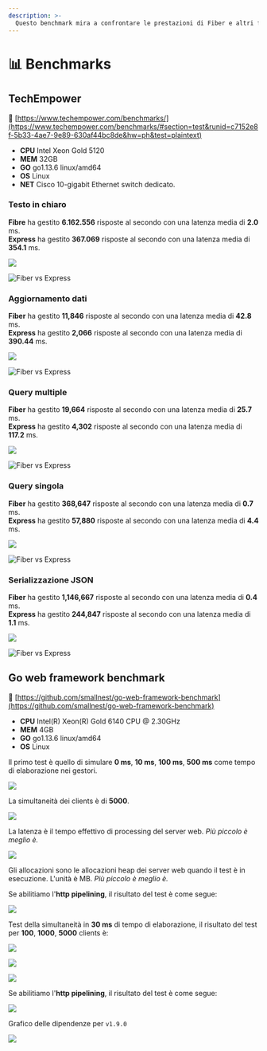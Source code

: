 ```yaml
---
description: >-
  Questo benchmark mira a confrontare le prestazioni di Fiber e altri framework web.
---
```


# 📊 Benchmarks

## TechEmpower

🔗 [https://www.techempower.com/benchmarks/](https://www.techempower.com/benchmarks/#section=test&runid=c7152e8f-5b33-4ae7-9e89-630af44bc8de&hw=ph&test=plaintext)

* **CPU** Intel Xeon Gold 5120
* **MEM** 32GB
* **GO** go1.13.6 linux/amd64
* **OS** Linux
* **NET** Cisco 10-gigabit Ethernet switch dedicato.

### Testo in chiaro

**Fibre** ha gestito **6.162.556** risposte al secondo con una latenza media di **2.0** ms.  
**Express** ha gestito **367.069** risposte al secondo con una latenza media di **354.1** ms.

![](.gitbook/assets/plaintext%20%281%29.png)

![Fiber vs Express](.gitbook/assets/plaintext_express.png)

### Aggiornamento dati

**Fiber** ha gestito **11,846** risposte al secondo con una latenza media di **42.8** ms.  
**Express** ha gestito **2,066** risposte al secondo con una latenza media di **390.44** ms.

![](.gitbook/assets/data_updates.png)

![Fiber vs Express](.gitbook/assets/data_updates_express%20%281%29.png)

### Query multiple

**Fiber** ha gestito **19,664** risposte al secondo con una latenza media di **25.7** ms.  
**Express** ha gestito **4,302** risposte al secondo con una latenza media di **117.2** ms.

![](.gitbook/assets/multiple_queries%20%281%29.png)

![Fiber vs Express](.gitbook/assets/multiple_queries_express.png)

### Query singola

**Fiber** ha gestito **368,647** risposte al secondo con una latenza media di **0.7** ms.  
**Express** ha gestito **57,880** risposte al secondo con una latenza media di **4.4** ms.

![](.gitbook/assets/single_query%20%282%29.png)

![Fiber vs Express](.gitbook/assets/single_query_express.png)

### Serializzazione JSON

**Fiber** ha gestito **1,146,667** risposte al secondo con una latenza media di **0.4** ms.  
**Express** ha gestito **244,847** risposte al secondo con una latenza media di **1.1** ms.

![](.gitbook/assets/json%20%281%29.png)

![Fiber vs Express](.gitbook/assets/json_express.png)

## Go web framework benchmark

🔗 [https://github.com/smallnest/go-web-framework-benchmark](https://github.com/smallnest/go-web-framework-benchmark)

* **CPU** Intel\(R\) Xeon\(R\) Gold 6140 CPU @ 2.30GHz
* **MEM** 4GB
* **GO** go1.13.6 linux/amd64
* **OS** Linux

Il primo test è quello di simulare **0 ms**, **10 ms**, **100 ms**, **500 ms** come tempo di elaborazione nei gestori.

![](https://raw.githubusercontent.com/gofiber/docs/master/.gitbook/assets/benchmark.png)

La simultaneità dei clients è di **5000**.

![](https://raw.githubusercontent.com/gofiber/docs/master/.gitbook/assets/benchmark_latency.png)

La latenza è il tempo effettivo di processing del server web. _Più piccolo è meglio è._

![](https://raw.githubusercontent.com/gofiber/docs/master/.gitbook/assets/benchmark_alloc.png)

Gli allocazioni sono le allocazioni heap dei server web quando il test è in esecuzione. L'unità è MB. _Più piccolo è meglio è._

Se abilitiamo l'**http pipelining**, il risultato del test è come segue:

![](https://raw.githubusercontent.com/gofiber/docs/master/.gitbook/assets/benchmark-pipeline.png)

Test della simultaneità in **30 ms** di tempo di elaborazione, il risultato del test per **100**, **1000**, **5000** clients è:

![](https://raw.githubusercontent.com/gofiber/docs/master/.gitbook/assets/concurrency.png)

![](https://raw.githubusercontent.com/gofiber/docs/master/.gitbook/assets/concurrency_latency.png)

![](https://raw.githubusercontent.com/gofiber/docs/master/.gitbook/assets/concurrency_alloc.png)

Se abilitiamo l'**http pipelining**, il risultato del test è come segue:

![](https://raw.githubusercontent.com/gofiber/docs/master/.gitbook/assets/concurrency-pipeline.png)

Grafico delle dipendenze per `v1.9.0`

![](.gitbook/assets/graph.svg)

